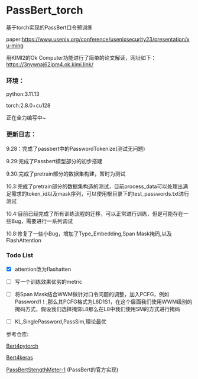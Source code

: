 # PassBert_torch
基于torch实现的PassBert口令预训练

paper:https://www.usenix.org/conference/usenixsecurity23/presentation/xu-ming

用KIMI2的Ok Computer功能进行了简单的论文解读，网址如下：https://3nywnaj62ipm4.ok.kimi.link/

### 环境：

python:3.11.13

torch:2.8.0+cu128

正在全力编写中~

### 更新日志：

9.28：完成了passbert中的PasswordTokenize(测试无问题)

9.29:完成了Passbert模型部分的初步搭建

9.30:完成了pretrain部分的数据集构建，暂时为测试

10.3:完成了pretrain部分的数据集构造的测试，目前process_data可以处理出满足需求的token_id以及mask序列，可以使用根目录下的test_passwords.txt进行测试

10.4:目前已经完成了所有训练流程的迁移，可以正常进行训练，但是可能存在一些Bug，需要进行一系列调试

10.8:修复了一些小Bug，增加了Type_Embedding,Span Mask掩码,以及FlashAttention

### Todo List

- [x] attention改为flashatten

- [ ] 写一个训练效果优劣的metric

- [ ] 将Span Mask结合WWM做针对口令问题的调整，加入PCFG，例如Password1！,那么其PCFG格式为L8D1S1，在这个层面我们使用WWM级别的掩码方式，假设我们选择掩饰L8那么在L8中我们使用SM的方式进行掩码

- [ ] KL,SinglePassword,PassSim,理论最优

参考仓库:

[Bert4pytorch](https://github.com/MuQiuJun-AI/bert4pytorch/)

[Bert4keras](https://github.com/bojone/bert4keras/)

[PassBertStengthMeter-1](https://github.com/Ming-Xu-research/PassBertStrengthMeter-1) (PassBert的官方实现)
